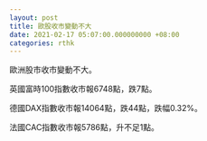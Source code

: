 ```yaml
---
layout: post
title: 歐股收市變動不大
date: 2021-02-17 05:07:00.000000000 +08:00
categories: rthk
---
```


歐洲股市收市變動不大。

英國富時100指數收市報6748點，跌7點。

德國DAX指數收市報14064點，跌44點，跌幅0.32%。

法國CAC指數收市報5786點，升不足1點。
